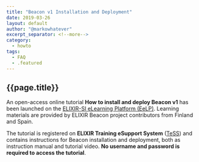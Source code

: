 ```yaml
---
title: "Beacon v1 Installation and Deployment" 
date: 2019-03-26
layout: default
author: "@markowhatever"
excerpt_separator: <!--more-->
category:
  - howto
tags:
  - FAQ
  - .featured
---
```


## {{page.title}}

An open-access online tutorial **How to install and deploy Beacon v1** has been launched on the [ELIXIR-SI eLearning Platform (EeLP)](https://elixir.mf.uni-lj.si/course/view.php?id=35).  Learning materials are provided by ELIXIR Beacon project contributors from Finland and Spain.

The tutorial is registered on **ELIXIR Training eSupport System** ([TeSS](https://tess.elixir-europe.org/materials/how-to-install-and-deploy-beacon)) and contains instructions for Beacon installation and deployment, both as instruction manual and tutorial video. **No username and password is required to access the tutorial**.
